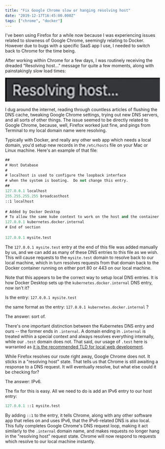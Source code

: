 ```yaml
---
title: "Fix Google Chrome slow or hanging resolving host"
date: "2019-12-17T16:45:00.000Z"
tags: ["chrome", "docker"]
---
```


I've been using Firefox for a while now because I was experiencing issues related to slowness of Google Chrome, seemingly relating to Docker. However due to bugs with a specific SaaS app I use, I needed to switch back to Chrome for the time being.

After working within Chrome for a few days, I was routinely receiving the dreaded "Resolving host..." message for quite a few moments, along with painstakingly slow load times:

![Resolving Host...](resolving-host.png)

I dug around the internet, reading through countless articles of flushing the DNS cache, tweaking Google Chrome settings, trying out new DNS servers, and all sorts of other things. The issue seemed to be directly related to Google Chrome, because, well, Firefox worked just fine, and pings from Terminal to my local domain name were resolving.

Typically with Docker, and really any other web app which needs a local domain, you'd setup new records in the `/etc/hosts` file on your Mac or Linux machine. Here's an example of that file:

```meta
##
# Host Database
#
# localhost is used to configure the loopback interface
# when the system is booting.  Do not change this entry.
##
127.0.0.1 localhost
255.255.255.255 broadcasthost
::1 localhost

# Added by Docker Desktop
# To allow the same kube context to work on the host and the container:
127.0.0.1 kubernetes.docker.internal
# End of section

127.0.0.1 mysite.test
```

The `127.0.0.1 mysite.test` entry at the end of this file was added manually by us, and we can add as many of these DNS entries to this file as we wish. This will cause requests to the `mysite.test` domain to resolve back to our local machine, which in turn resolves requests from that domain back to the Docker container running on either port 80 or 443 on our local machine.

Note that this appears to be the correct way to setup local DNS entries. It is how Docker Desktop sets up the `kubernetes.docker.internal` DNS entry, now isn't it?

Is the entry: `127.0.0.1 mysite.test`

the same format as the entry: `127.0.0.1 kubernetes.docker.internal` ?

The answer: sort of.

There's one important distinction between the Kubernetes DNS entry and ours -- the former ends in `.internal`. A domain ending in `.internal` is treated within a special context and always resolves everything internally, while our `.test` domain does not. That said, our usage of `.test` here is warranted as <a href="https://en.wikipedia.org/wiki/.test" target="_blank">it is the recommended TLD for local web development</a>.

While Firefox resolves our route right away, Google Chrome does not. It sticks in a "resolving host" state. That tells us that Chrome is still awaiting a response to a DNS request. It will eventually resolve, but what else could it be checking for?

The answer: IPv6.

The fix for this is easy. All we need to do is add an IPv6 entry to our host entry:

```meta
127.0.0.1 ::1 mysite.test
```

By adding `::1` to the entry, it tells Chrome, along with any other software app that relies on and uses IPv6, that the IPv6-related DNS is also local. This fully completes Google Chrome's DNS request loop, making it act similarly to the `.internal` domain name, and makes requests no longer hang in the "resolving host" request state. Chrome will now respond to requests which resolve to our local machine instantly.
